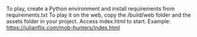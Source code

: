 To play, create a Python environment and install requirements from requirements.txt
To play it on the web, copy the /build/web folder and the assets folder in your project. Access index.html to start. Example: https://julianflix.com/mob-hunters/index.html
